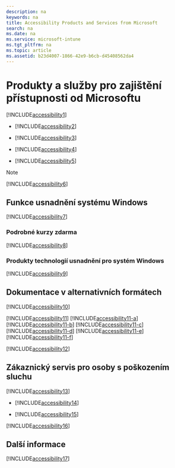 ```yaml
---
description: na
keywords: na
title: Accessibility Products and Services from Microsoft
search: na
ms.date: na
ms.service: microsoft-intune
ms.tgt_pltfrm: na
ms.topic: article
ms.assetid: b23d4007-1866-42e9-b6cb-d45408562da4
---
```

# Produkty a služby pro zajištěn&#237; př&#237;stupnosti od Microsoftu
[!INCLUDE[accessibility1](../Token/accessibility1_md.md)]

-   [!INCLUDE[accessibility2](../Token/accessibility2_md.md)]

-   [!INCLUDE[accessibility3](../Token/accessibility3_md.md)]

-   [!INCLUDE[accessibility4](../Token/accessibility4_md.md)]

-   [!INCLUDE[accessibility5](../Token/accessibility5_md.md)]

> [!NOTE]
> [!INCLUDE[accessibility6](../Token/accessibility6_md.md)]

## Funkce usnadnění systému Windows
[!INCLUDE[accessibility7](../Token/accessibility7_md.md)]

### Podrobné kurzy zdarma
[!INCLUDE[accessibility8](../Token/accessibility8_md.md)]

### Produkty technologií usnadnění pro systém Windows
[!INCLUDE[accessibility9](../Token/accessibility9_md.md)]

## Dokumentace v alternativních formátech
[!INCLUDE[accessibility10](../Token/accessibility10_md.md)]

[!INCLUDE[accessibility11](../Token/accessibility11_md.md)]
[!INCLUDE[accessibility11-a](../Token/accessibility11-a_md.md)]
[!INCLUDE[accessibility11-b](../Token/accessibility11-b_md.md)]
[!INCLUDE[accessibility11-c](../Token/accessibility11-c_md.md)]
[!INCLUDE[accessibility11-d](../Token/accessibility11-d_md.md)]
[!INCLUDE[accessibility11-e](../Token/accessibility11-e_md.md)]
[!INCLUDE[accessibility11-f](../Token/accessibility11-f_md.md)]

[!INCLUDE[accessibility12](../Token/accessibility12_md.md)]

## Zákaznický servis pro osoby s poškozením sluchu
[!INCLUDE[accessibility13](../Token/accessibility13_md.md)]

-   [!INCLUDE[accessibility14](../Token/accessibility14_md.md)]

-   [!INCLUDE[accessibility15](../Token/accessibility15_md.md)]

[!INCLUDE[accessibility16](../Token/accessibility16_md.md)]

## Další informace
[!INCLUDE[accessibility17](../Token/accessibility17_md.md)]

